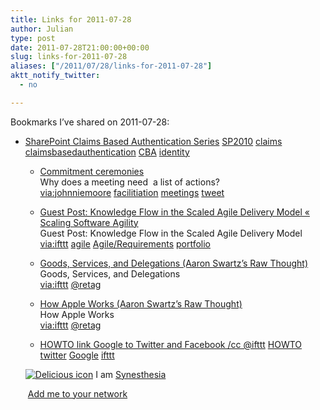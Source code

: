 ```yaml
---
title: Links for 2011-07-28
author: Julian
type: post
date: 2011-07-28T21:00:00+00:00
slug: links-for-2011-07-28 
aliases: ["/2011/07/28/links-for-2011-07-28"]
aktt_notify_twitter:
  - no

---
```

Bookmarks I&#8217;ve shared on 2011-07-28:

  * [SharePoint Claims Based Authentication Series][1] 
    [SP2010][2] [claims][3] [claimsbasedauthentication][4] [CBA][5] [identity][6] </li> 
    
      * [Commitment ceremonies][7]  
        Why does a meeting need &nbsp;a list of actions?  
        [via:johnniemoore][8] [facilitiation][9] [meetings][10] [tweet][11] 
      * [Guest Post: Knowledge Flow in the Scaled Agile Delivery Model &laquo; Scaling Software Agility][12]  
        Guest Post: Knowledge Flow in the Scaled Agile Delivery Model  
        [via:ifttt][13] [agile][14] [Agile/Requirements][15] [portfolio][16] 
      * [Goods, Services, and Delegations (Aaron Swartz&#8217;s Raw Thought)][17]  
        Goods, Services, and Delegations  
        [via:ifttt][13] [@retag][18] 
      * [How Apple Works (Aaron Swartz&#8217;s Raw Thought)][19]  
        How Apple Works  
        [via:ifttt][13] [@retag][18] 
      * [HOWTO link Google to Twitter and Facebook /cc @ifttt][20] 
        [HOWTO][21] [twitter][22] [Google][23] [ifttt][24] </li> </ul> 
        
        <p class="deliciouslink">
          <a href="https://del.icio.us/synesthesia" title="See all my bookmarks on del.icio.us"><img src="https://www.synesthesia.co.uk/images/deliciousicon.jpg" alt="Delicious icon" /></a>&nbsp;I am <a href="https://del.icio.us/synesthesia" title="See all my bookmarks on del.icio.us">Synesthesia</a>
        </p>
        
        <p class="deliciouslink">
          <a href="https://del.icio.us/network?add=synesthesia" title="Add me to your del.icio.us network"><img src="https://www.synesthesia.co.uk/images/add.gif" alt="" /></a>&nbsp;<a href="https://del.icio.us/network?add=synesthesia" title="Add me to your del.icio.us network">Add me to your network</a>
        </p>

 [1]: https://www.sharepointsecurity.com/sharepoint/sharepoint-security/ten-part-sharepoint-claims-based-authentication-series
 [2]: https://www.delicious.com/synesthesia/SP2010
 [3]: https://www.delicious.com/synesthesia/claims
 [4]: https://www.delicious.com/synesthesia/claimsbasedauthentication
 [5]: https://www.delicious.com/synesthesia/CBA
 [6]: https://www.delicious.com/synesthesia/identity
 [7]: https://www.johnniemoore.com/blog/archives/002197.php
 [8]: https://www.delicious.com/synesthesia/via%3Ajohnniemoore
 [9]: https://www.delicious.com/synesthesia/facilitiation
 [10]: https://www.delicious.com/synesthesia/meetings
 [11]: https://www.delicious.com/synesthesia/tweet
 [12]: https://scalingsoftwareagility.wordpress.com/2011/07/22/guest-post-knowledge-flow-in-the-scaled-agile-delivery-model
 [13]: https://www.delicious.com/synesthesia/via%3Aifttt
 [14]: https://www.delicious.com/synesthesia/agile
 [15]: https://www.delicious.com/synesthesia/Agile%2FRequirements
 [16]: https://www.delicious.com/synesthesia/portfolio
 [17]: https://www.aaronsw.com/weblog/delegation
 [18]: https://www.delicious.com/synesthesia/%40retag
 [19]: https://www.aaronsw.com/weblog/howappleworks
 [20]: https://didiersalembier.wordpress.com/2011/07/15/howto-link-google-to-twitter-and-facebook-cc-ifttt
 [21]: https://www.delicious.com/synesthesia/HOWTO
 [22]: https://www.delicious.com/synesthesia/twitter
 [23]: https://www.delicious.com/synesthesia/Google
 [24]: https://www.delicious.com/synesthesia/ifttt